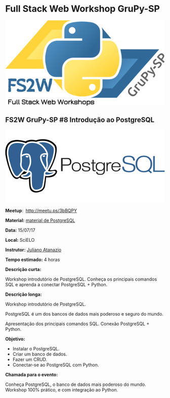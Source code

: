 # Full Stack Web Workshop GruPy-SP

![fs2w](img/fs2w.png)

## FS2W GruPy-SP #8 Introdução ao PostgreSQL

![PostgreSql](img/postgresql.png)

**Meetup**: <img src="https://a248.e.akamai.net/secure.meetupstatic.com/photos/event/8/f/1/d/highres_454596637.jpeg" alt="" height="30px"> http://meetu.ps/3bBQPY

**Material:** [material de PostgreSQL](https://github.com/juliano777/pgsql_fs2w)

**Data:** 15/07/17

**Local:** SciELO

**Instrutor:** [Juliano Atanazio](https://github.com/juliano777)

**Tempo estimado:** 4 horas

**Descrição curta:**

Workshop introdutório de PostgreSQL. Conheça os principais comandos SQL e aprenda a conectar PostgreSQL + Python.

**Descrição longa:**

Workshop introdutório de PostgreSQL.

PostgreSQL é um dos bancos de dados mais poderoso e seguro do mundo.

Apresentação dos principais comandos SQL.
Conexão PostgreSQL + Python.

**Objetivo:**

* Instalar o PostgreSQL.
* Criar um banco de dados.
* Fazer um CRUD.
* Conectar-se ao PostgreSQL com Python.

**Chamada para o evento:**

Conheça PostgreSQL, o banco de dados mais poderoso do mundo. Workshop 100% prático, e com integração ao Python.




